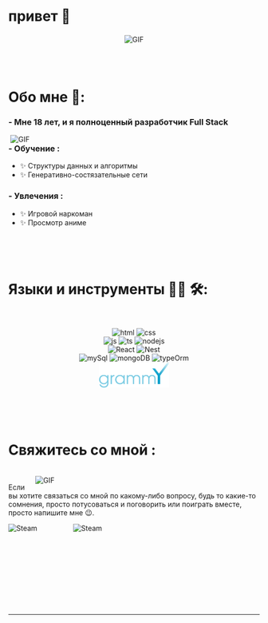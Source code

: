 # привет 👋

<div align="center">
<img hight="300" width="700" alt="GIF" align="center" src="https://www.mkgifs.com/wp-content/uploads/2023/07/Cute-Akaza-GIF.gif">
</div>

</br>
</br>
</br>


# Обо мне 💬:

### - Мне 18 лет, и я полноценный разработчик Full Stack 

<img hight="400" width="500" alt="GIF" align="right" src="https://i.makeagif.com/media/7-21-2021/n9WSiu.gif">

### - Обучение :
- ✨ Структуры данных и алгоритмы
- ✨ Генеративно-состязательные сети

### - Увлечения :
- ✨ Игровой наркоман
- ✨ Просмотр аниме

</br>
</br>
</br>



# Языки и инструменты 👨‍💻 🛠:
</br>

<p align="center">

<!-- For more icons please follow  https://github.com/MikeCodesDotNET/ColoredBadges -->
<img src="https://upload.wikimedia.org/wikipedia/commons/thumb/6/61/HTML5_logo_and_wordmark.svg/800px-HTML5_logo_and_wordmark.svg.png" alt="html" width="120" hight="50">
<img src="https://upload.wikimedia.org/wikipedia/commons/thumb/d/d5/CSS3_logo_and_wordmark.svg/1200px-CSS3_logo_and_wordmark.svg.png" alt="css"  width="80" hight="50">
<br />
<img src="https://upload.wikimedia.org/wikipedia/commons/thumb/9/99/Unofficial_JavaScript_logo_2.svg/1200px-Unofficial_JavaScript_logo_2.svg.png" alt="js" width="100" hight="50">
<img src="https://upload.wikimedia.org/wikipedia/commons/4/4c/Typescript_logo_2020.svg" alt="ts" width="100" hight="50">
<img src="https://miro.medium.com/v2/resize:fit:800/1*v2vdfKqD4MtmTSgNP0o5cg.png" alt="nodejs" width="100" hight="50">
<br />
<img src="https://upload.wikimedia.org/wikipedia/commons/thumb/a/a7/React-icon.svg/1200px-React-icon.svg.png" alt="React" width="100" hight="50">
<img src="https://nestjs.com/img/logo-small.svg" alt="Nest" width="100" hight="50">
</br>
<img src="https://upload.wikimedia.org/wikipedia/ru/d/d3/Mysql.png" alt="mySql" width="100" hight="50">
<img src="https://miro.medium.com/v2/resize:fit:512/1*doAg1_fMQKWFoub-6gwUiQ.png" alt="mongoDB" width="100" hight="50">
<img src="https://miro.medium.com/v2/resize:fit:739/1*rTbyH3zL7Ue8VyTHRMRDAA.png" alt="typeOrm" width="150" hight="50">
<br />
<img src="https://raw.githubusercontent.com/grammyjs/website/main/logos/grammY.png" alt="Grammy-js" width="140" hight="50">
</p>
</br>
</br>
</br>



# Свяжитесь со мной :

<p>
 </br>


<img hight="320" width="450" align="right" alt="GIF" src="https://78.media.tumblr.com/78b0914f56835ced195dcd147dd7648e/tumblr_pafkq1Q22M1qkz08qo1_540.gif">


Если вы хотите связаться со мной по какому-либо вопросу, будь то какие-то сомнения, просто потусоваться и поговорить или поиграть вместе, просто напишите мне 😉.

<a href="https://t.me/ALISH_20_06">
  <img align="left" alt="Steam" width="130" hight="100" src="https://upload.wikimedia.org/wikipedia/commons/thumb/8/82/Telegram_logo.svg/768px-Telegram_logo.svg.png" />
</a>
<a href="https://www.instagram.com/al1isher_06/">
  <img align="left" alt="Steam" width="130" hight="100" src="https://upload.wikimedia.org/wikipedia/commons/9/95/Instagram_logo_2022.svg" />
 <br />
 <br />
</a>
 </p>
 

</br>
</br>
</br>
</br>
</br>
</br>
</br>


*************
